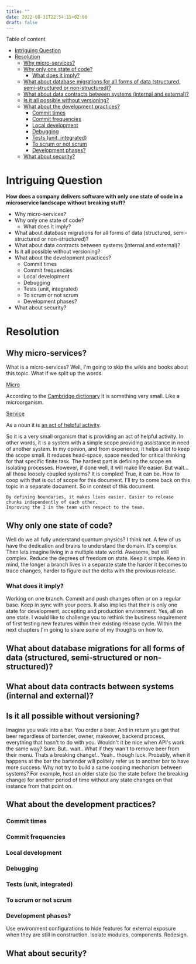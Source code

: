 ```yaml
---
title: ""
date: 2022-08-31T22:54:15+02:00
draft: false
---
```

Table of content
- [Intriguing Question](#intriguing-question)
- [Resolution](#resolution)
  - [Why micro-services?](#why-micro-services)
  - [Why only one state of code?](#why-only-one-state-of-code)
    - [What does it imply?](#what-does-it-imply)
  - [What about database migrations for all forms of data (structured, semi-structured or non-structured)?](#what-about-database-migrations-for-all-forms-of-data-structured-semi-structured-or-non-structured)
  - [What about data contracts between systems (internal and external)?](#what-about-data-contracts-between-systems-internal-and-external)
  - [Is it all possible without versioning?](#is-it-all-possible-without-versioning)
  - [What about the development practices?](#what-about-the-development-practices)
    - [Commit times](#commit-times)
    - [Commit frequencies](#commit-frequencies)
    - [Local development](#local-development)
    - [Debugging](#debugging)
    - [Tests (unit, integrated)](#tests-unit-integrated)
    - [To scrum or not scrum](#to-scrum-or-not-scrum)
    - [Development phases?](#development-phases)
  - [What about security?](#what-about-security)



# Intriguing Question
**How does a company delivers software with only one state of code in a microservice landscape without breaking stuff?**

- Why micro-services?
- Why only one state of code?
  - What does it imply?
- What about database migrations for all forms of data (structured, semi-structured or non-structured)?
- What about data contracts between systems (internal and external)?
- Is it all possible without versioning?
- What about the development practices?
  - Commit times
  - Commit frequencies
  - Local development
  - Debugging
  - Tests (unit, integrated)
  - To scrum or not scrum
  - Development phases? 
- What about security? 

# Resolution
## Why micro-services?
What is a micro-services? Well, I'm going to skip the wikis and books about this topic.
What if we split up the words. 

<ins>Micro</ins>
  
According to the [Cambridge dictionary](https://dictionary.cambridge.org/dictionary/english/micro) it is something very small.
Like a microorganism. 

<ins>Service</ins>

As a noun it is [an act of helpful activity](https://www.dictionary.com/browse/service).

So it is a very small organism that is providing an act of helpful activity. 
In other words, it is a system with a simple scope providing assistance in need of another system.
In my opinion, and from experience, it helps a lot to keep the scope small. It reduces head-space, 
space needed for critical thinking for that specific finite task.
The hardest part is defining the scope en isolating processes. However, if done well, it will make life easier. 
But wait... all those loosely coupled systems? It is complex!
True, it can be. How to coop with that is out of scope for this document. 
I'll try to come back on this topic in a separate document.
So in context of this document.
```
By defining boundaries, it makes lives easier. Easier to release chunks independently of each other. 
Improving the I in the team with respect to the team.
```

## Why only one state of code?
Well do we all fully understand quantum physics? I think not. A few of us have the dedication and brains to understand the domain. 
It's complex. Then lets imagine living in a multiple state world. Awesome, but still complex. Reduce the degrees of freedom on state. Keep it simple. 
Keep in mind, the longer a branch lives in a separate state the harder it becomes to trace changes, harder to figure out the delta with the previous release.

### What does it imply?
Working on one branch. Commit and push changes often or on a regular base. Keep in sync with your peers. 
It also implies that their is only one state for development, accepting and production environment. Yes, all on one state. I would like to challenge you to rethink the business requirement of first testing new features within their existing release cycle. Within the next chapters I'm going to share some of my thoughts on how to.

## What about database migrations for all forms of data (structured, semi-structured or non-structured)?


## What about data contracts between systems (internal and external)?


## Is it all possible without versioning?
Imagine you walk into a bar. You order a beer. And in return you get that beer regardless of bartender, owner, makeover, backend process, everything that hasn't to do with you. Wouldn't it be nice when API's work the same way?
Sure. But.. wait.. What if they wan't to remove beer from their menu. Thats a breaking change!.. Yeah.. though luck.
Probably, when it happens at the bar the bartender will politely refer us to another bar to have more success. Why not try to build a same cooping mechanism between systems? For example, host an older state (so the state before the breaking change) for another period of time without any state changes on that instance from that point on. 


## What about the development practices?

  ### Commit times

  ### Commit frequencies

  ### Local development

  ### Debugging

  ### Tests (unit, integrated)

  ### To scrum or not scrum

  ### Development phases? 
  Use environment configurations to hide features for external exposure when they are still in construction. Isolate modules, components. Redesign.  

## What about security? 
